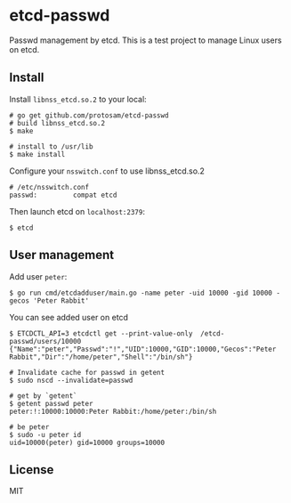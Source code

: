 # etcd-passwd

Passwd management by etcd.
This is a test project to manage Linux users on etcd.

## Install

Install `libnss_etcd.so.2` to your local:

```console
# go get github.com/protosam/etcd-passwd
# build libnss_etcd.so.2
$ make

# install to /usr/lib
$ make install
```

Configure your `nsswitch.conf` to use libnss_etcd.so.2

```console
# /etc/nsswitch.conf
passwd:         compat etcd
```

Then launch etcd on `localhost:2379`:

```console
$ etcd
````

## User management

Add user `peter`:

```console
$ go run cmd/etcdadduser/main.go -name peter -uid 10000 -gid 10000 -gecos 'Peter Rabbit'
```

You can see added user on etcd

```console
$ ETCDCTL_API=3 etcdctl get --print-value-only  /etcd-passwd/users/10000
{"Name":"peter","Passwd":"!","UID":10000,"GID":10000,"Gecos":"Peter Rabbit","Dir":"/home/peter","Shell":"/bin/sh"}
```

```conosle
# Invalidate cache for passwd in getent
$ sudo nscd --invalidate=passwd

# get by `getent`
$ getent passwd peter
peter:!:10000:10000:Peter Rabbit:/home/peter:/bin/sh

# be peter
$ sudo -u peter id
uid=10000(peter) gid=10000 groups=10000
```

## License

MIT
